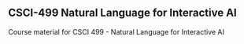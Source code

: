 ## CSCI-499 Natural Language for Interactive AI
Course material for CSCI 499 - Natural Language for Interactive AI
